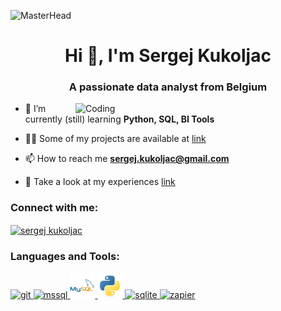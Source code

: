 ![MasterHead](https://i0.wp.com/futurodigitale.infocert.it/wp-content/uploads/sites/7/2020/06/Big-Data-Analitycs.jpg?fit=1500%2C570&ssl=1)
<h1 align="center">Hi 👋, I'm Sergej Kukoljac</h1>
<h3 align="center">A passionate data analyst from Belgium</h3>
<img align="right" alt="Coding" width="400" src="https://miro.medium.com/v2/resize:fit:702/1*Ra02AqsQlC0KV229EvM98g.png">

- 🌱 I’m currently (still) learning **Python, SQL, BI Tools**

- 👨‍💻 Some of my projects are available at [link](https://github.com/SergejKukoljac/Sergej_Project_football)

- 📫 How to reach me **sergej.kukoljac@gmail.com**

- 📄 Take a look at my experiences [link](https://www.linkedin.com/in/sergej-kukoljac-479b90193/?locale=en_US)

<h3 align="left">Connect with me:</h3>
<p align="left">
<a href="https://linkedin.com/in/sergej kukoljac" target="blank"><img align="center" src="https://raw.githubusercontent.com/rahuldkjain/github-profile-readme-generator/master/src/images/icons/Social/linked-in-alt.svg" alt="sergej kukoljac" height="30" width="40" /></a>
</p>

<h3 align="left">Languages and Tools:</h3>
<p align="left"> <a href="https://git-scm.com/" target="_blank" rel="noreferrer"> <img src="https://www.vectorlogo.zone/logos/git-scm/git-scm-icon.svg" alt="git" width="40" height="40"/> </a> <a href="https://www.microsoft.com/en-us/sql-server" target="_blank" rel="noreferrer"> <img src="https://www.svgrepo.com/show/303229/microsoft-sql-server-logo.svg" alt="mssql" width="40" height="40"/> </a> <a href="https://www.mysql.com/" target="_blank" rel="noreferrer"> <img src="https://raw.githubusercontent.com/devicons/devicon/master/icons/mysql/mysql-original-wordmark.svg" alt="mysql" width="40" height="40"/> </a> <a href="https://www.python.org" target="_blank" rel="noreferrer"> <img src="https://raw.githubusercontent.com/devicons/devicon/master/icons/python/python-original.svg" alt="python" width="40" height="40"/> </a> <a href="https://www.sqlite.org/" target="_blank" rel="noreferrer"> <img src="https://www.vectorlogo.zone/logos/sqlite/sqlite-icon.svg" alt="sqlite" width="40" height="40"/> </a> <a href="https://zapier.com" target="_blank" rel="noreferrer"> <img src="https://www.vectorlogo.zone/logos/zapier/zapier-icon.svg" alt="zapier" width="40" height="40"/> </a> </p>
